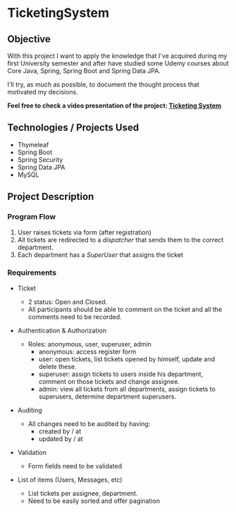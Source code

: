# TicketingSystem

## Objective

With this project I want to apply the knowledge that I've acquired during my first University semester and after have studied some Udemy courses about Core Java, Spring, Spring Boot and Spring Data JPA.

I'll try, as much as possible, to document the thought process that motivated my decisions.

**Feel free to check a video presentation of the project: [Ticketing System](https://youtu.be/E8m34U5u2V4)**

## Technologies / Projects Used

- Thymeleaf
- Spring Boot
- Spring Security
- Spring Data JPA
- MySQL

## Project Description

### Program Flow

1. User raises tickets via form (after registration)
2. All tickets are redirected to a _dispatcher_ that sends them to the correct department.
3. Each department has a _SuperUser_ that assigns the ticket

### Requirements

- Ticket

  - 2 status: Open and Closed.
  - All participants should be able to comment on the ticket and all the comments need to be recorded.

- Authentication & Authorization

  - Roles: anonymous, user, superuser, admin
    - anonymous: access register form
    - user: open tickets, list tickets opened by himself, update and delete these.
    - superuser: assign tickets to users inside his department, comment on those tickets and change assignee.
    - admin: view all tickets from all departments, assign tickets to superusers, determine department superusers.

- Auditing

  - All changes need to be audited by having:
    - created by / at
    - updated by / at

- Validation

  - Form fields need to be validated

- List of items (Users, Messages, etc)
  - List tickets per assignee, department.
  - Need to be easily sorted and offer pagination
